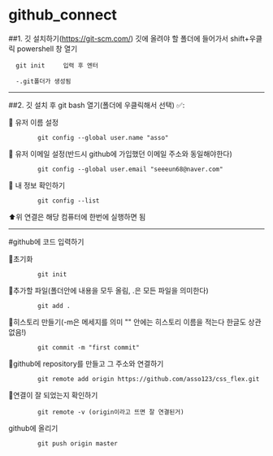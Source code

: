 # github_connect

##1. 깃 설치하기(https://git-scm.com/)
깃에 올려야 할 폴더에 들어가서 shift+우클릭 powershell 창 열기 

      git init     입력 후 엔터
      
      -.git폴더가 생성됨

----------------------------------------------------------------------
##2. 깃 설치 후 git bash 열기(폴더에 우클릭해서 선택) ✅:

 🧔 유저 이름 설정
 
            git config --global user.name "asso"
            
 🧔 유저 이메일 설정(반드시 github에 가입했던 이메일 주소와 동일해야한다)
 
            git config --global user.email "seeeun68@naver.com"
            
🧔 내 정보 확인하기

            git config --list
            

⬆️위 연결은 해당 컴퓨터에 한번에 실행하면 됨

-----------------------------------------------------------------------
#github에 코드 입력하기

🍬초기화

            git init

🍬추가할 파일(폴더안에 내용을 모두 올림, .은 모든 파일을 의미한다)

            git add .


🍬히스토리 만들기(-m은 메세지를 의미 "" 안에는 히스토리 이름을 적는다 한글도 상관없음!)

            git commit -m "first commit"

🍬github에 repository를 만들고 그 주소와 연결하기

            git remote add origin https://github.com/asso123/css_flex.git
            

🍬연결이 잘 되었는지 확인하기

            git remote -v (origin이라고 뜨면 잘 연결된거)

github에 올리기

            git push origin master

